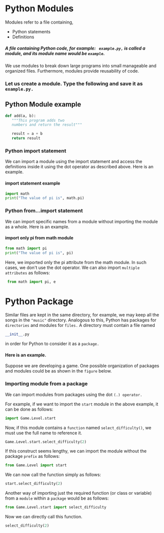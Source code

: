 # Python Modules

Modules refer to a file containing,
* Python statements
* Definitions
##### A file containing Python code, for example: ` example.py,` is called a module, and its module name would be `example`.
We use modules to break down large programs into small manageable and organized files. Furthermore, modules provide reusability of code.

### Let us create a module. Type the following and save it as `example.py.`

## Python Module example
````python
def add(a, b):
   """This program adds two
   numbers and return the result"""

   result = a + b
   return result
 ````
### Python import statement
We can import a module using the import statement and access the definitions inside it using the dot operator as described above. Here is an example.

#### import statement example
````python
import math
print("The value of pi is", math.pi)
````
### Python from...import statement
We can import specific names from a module without importing the module as a whole. Here is an example.
#### import only pi from math module
````python
from math import pi
print("The value of pi is", pi)
````
Here, we imported only the pi attribute from the math module.
In such cases, we don't use the dot operator. We can also import `multiple attributes` as follows:
````python
 from math import pi, e
````

# Python Package
Similar files are kept in the same directory, for example, we may keep all the songs in the `"music"` directory. Analogous to this, Python has packages for `directories` and modules for `files.`
A directory must contain a file named
````python
__init__.py
````
in order for Python to consider it as a `package.`
#### Here is an example.
Suppose we are developing a game. One possible organization of packages and modules could be as shown in the `figure` below.






### Importing module from a package
We can import modules from packages using the dot `(.) operator.`

For example, if we want to import the `start` module in the above example, it can be done as follows:
````python
import Game.Level.start
````
Now, if this module contains a `function` named `select_difficulty()`, we must use the full name to reference it.
````python
Game.Level.start.select_difficulty(2)
````
If this construct seems lengthy, we can import the module without the package `prefix` as follows:
````python
from Game.Level import start
````
We can now call the function simply as follows:
````python
start.select_difficulty(2)
````
Another way of importing just the required function (or class or variable) from a `module` within a `package` would be as follows:
````python
from Game.Level.start import select_difficulty
````
Now we can directly call this function.
````python
select_difficulty(2)
````




